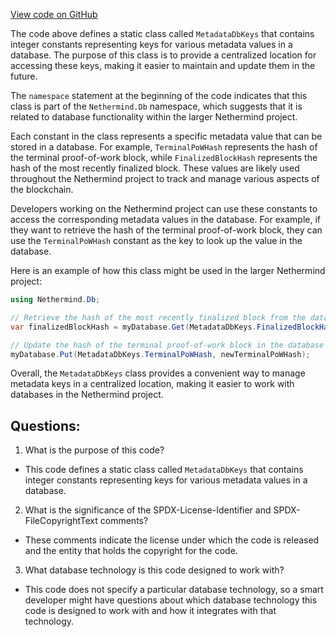 [View code on GitHub](https://github.com/NethermindEth/nethermind/src/Nethermind/Nethermind.Db/MetadataDbKeys.cs)

The code above defines a static class called `MetadataDbKeys` that contains integer constants representing keys for various metadata values in a database. The purpose of this class is to provide a centralized location for accessing these keys, making it easier to maintain and update them in the future.

The `namespace` statement at the beginning of the code indicates that this class is part of the `Nethermind.Db` namespace, which suggests that it is related to database functionality within the larger Nethermind project.

Each constant in the class represents a specific metadata value that can be stored in a database. For example, `TerminalPoWHash` represents the hash of the terminal proof-of-work block, while `FinalizedBlockHash` represents the hash of the most recently finalized block. These values are likely used throughout the Nethermind project to track and manage various aspects of the blockchain.

Developers working on the Nethermind project can use these constants to access the corresponding metadata values in the database. For example, if they want to retrieve the hash of the terminal proof-of-work block, they can use the `TerminalPoWHash` constant as the key to look up the value in the database.

Here is an example of how this class might be used in the larger Nethermind project:

```csharp
using Nethermind.Db;

// Retrieve the hash of the most recently finalized block from the database
var finalizedBlockHash = myDatabase.Get(MetadataDbKeys.FinalizedBlockHash);

// Update the hash of the terminal proof-of-work block in the database
myDatabase.Put(MetadataDbKeys.TerminalPoWHash, newTerminalPoWHash);
```

Overall, the `MetadataDbKeys` class provides a convenient way to manage metadata keys in a centralized location, making it easier to work with databases in the Nethermind project.
## Questions: 
 1. What is the purpose of this code?
- This code defines a static class called `MetadataDbKeys` that contains integer constants representing keys for various metadata values in a database.

2. What is the significance of the SPDX-License-Identifier and SPDX-FileCopyrightText comments?
- These comments indicate the license under which the code is released and the entity that holds the copyright for the code.

3. What database technology is this code designed to work with?
- This code does not specify a particular database technology, so a smart developer might have questions about which database technology this code is designed to work with and how it integrates with that technology.